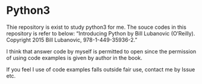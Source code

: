 P y t h o n 3 ========================
Thie repository is exist to study python3 for me.
The souce codes in this repository is refer to below:
 “Introducing Python by Bill Lubanovic (O’Reilly). Copyright 2015 Bill Lubanovic, 978-1-449-35936-2.”

I think that answer code by myself is permitted to open since the permission of using code examples is given
by author in the book.

 If you feel I use of code examples falls outside fair use, contact me by Issue etc.
